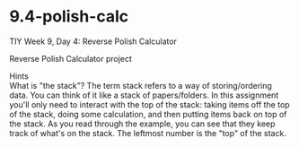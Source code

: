 # 9.4-polish-calc
TIY Week 9, Day 4: Reverse Polish Calculator

Reverse Polish Calculator project

Hints  
What is "the stack"? The term stack refers to a way of storing/ordering data. You can think of it like a stack of papers/folders. In this assignment you'll only need to interact with the top of the stack: taking items off the top of the stack, doing some calculation, and then putting items back on top of the stack. As you read through the example, you can see that they keep track of what's on the stack. The leftmost number is the "top" of the stack.
